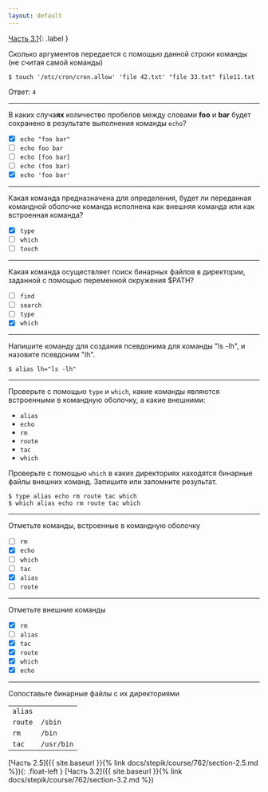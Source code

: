 ```yaml
---
layout: default
---
```


<span>[Часть 3.1](){: .label }</span>

Сколько аргументов передается с помощью данной строки команды (не считая самой
команды)
```shell
$ touch '/etc/cron/cron.allow' 'file 42.txt' "file 33.txt" file11.txt
```

Ответ: `4`

---

В каких случа**ях** количество пробелов между словами **foo** и **bar** будет
сохранено в результате выполнения команды `echo`?

- [x] `echo "foo bar"`
- [ ] `echo foo bar`
- [ ] `echo [foo bar]`
- [ ] `echo (foo bar)`
- [x] `echo 'foo bar'`

---

Какая команда предназначена для определения, будет ли переданная командной
оболочке команда исполнена как внешняя команда или как встроенная команда?

- [x] `type`
- [ ] `which`
- [ ] `touch`

---

Какая команда осуществляет поиск бинарных файлов в директории, заданной с
помощью переменной окружения $PATH?

- [ ] `find`
- [ ] `search`
- [ ] `type`
- [x] `which`

---

Напишите команду для создания псевдонима для команды "ls -lh", и назовите
псевдоним "lh".

```shell
$ alias lh="ls -lh"
```

---

Проверьте с помощью `type` и `which`, какие команды являются встроенными в
командную оболочку, а какие внешними:

- `alias`
- `echo`
- `rm`
- `route`
- `tac`
- `which`

Проверьте с помощью `which` в каких директориях находятся бинарные файлы
внешних команд. Запишите или запомните результат.

```shell
$ type alias echo rm route tac which
$ which alias echo rm route tac which
```

---

Отметьте команды, встроенные в командную оболочку

- [ ] `rm`
- [x] `echo`
- [ ] `which`
- [ ] `tac`
- [x] `alias`
- [ ] `route`

---

Отметьте внешние команды

- [x] `rm`
- [ ] `alias`
- [x] `tac`
- [x] `route`
- [x] `which`
- [x] `echo`

---

Сопоставьте бинарные файлы с их директориями

|         |            |
|:--------|:-----------|
| `alias` |            | 
| `route` | `/sbin`    |
| `rm`    | `/bin`     |
| `tac`   | `/usr/bin` |

<span class="d-block text-right">
  [Часть 2.5]({{ site.baseurl }}{% link docs/stepik/course/762/section-2.5.md %}){: .float-left }
  [Часть 3.2]({{ site.baseurl }}{% link docs/stepik/course/762/section-3.2.md %})
</span>
